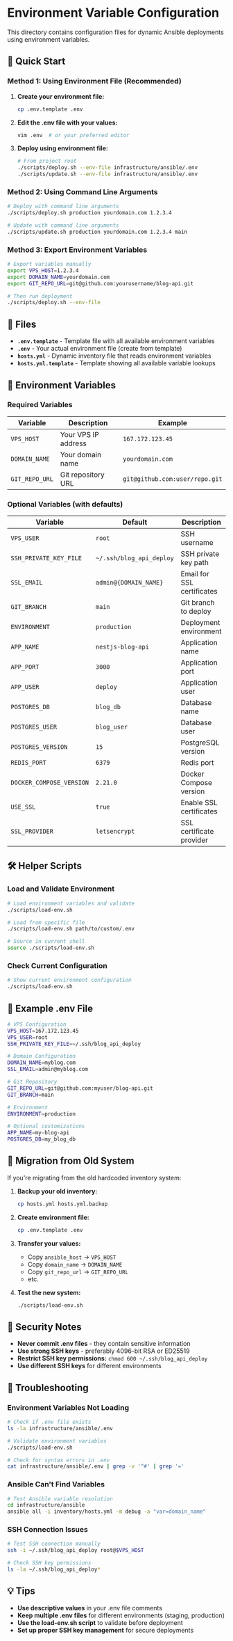 # Environment Variable Configuration

This directory contains configuration files for dynamic Ansible deployments using environment variables.

## 🚀 Quick Start

### Method 1: Using Environment File (Recommended)

1. **Create your environment file:**

   ```bash
   cp .env.template .env
   ```

2. **Edit the .env file with your values:**

   ```bash
   vim .env  # or your preferred editor
   ```

3. **Deploy using environment file:**
   ```bash
   # From project root
   ./scripts/deploy.sh --env-file infrastructure/ansible/.env
   ./scripts/update.sh --env-file infrastructure/ansible/.env
   ```

### Method 2: Using Command Line Arguments

```bash
# Deploy with command line arguments
./scripts/deploy.sh production yourdomain.com 1.2.3.4

# Update with command line arguments
./scripts/update.sh production yourdomain.com 1.2.3.4 main
```

### Method 3: Export Environment Variables

```bash
# Export variables manually
export VPS_HOST=1.2.3.4
export DOMAIN_NAME=yourdomain.com
export GIT_REPO_URL=git@github.com:yourusername/blog-api.git

# Then run deployment
./scripts/deploy.sh --env-file
```

## 📁 Files

- **`.env.template`** - Template file with all available environment variables
- **`.env`** - Your actual environment file (create from template)
- **`hosts.yml`** - Dynamic inventory file that reads environment variables
- **`hosts.yml.template`** - Template showing all available variable lookups

## 🔧 Environment Variables

### Required Variables

| Variable       | Description         | Example                        |
| -------------- | ------------------- | ------------------------------ |
| `VPS_HOST`     | Your VPS IP address | `167.172.123.45`               |
| `DOMAIN_NAME`  | Your domain name    | `yourdomain.com`               |
| `GIT_REPO_URL` | Git repository URL  | `git@github.com:user/repo.git` |

### Optional Variables (with defaults)

| Variable                 | Default                  | Description                |
| ------------------------ | ------------------------ | -------------------------- |
| `VPS_USER`               | `root`                   | SSH username               |
| `SSH_PRIVATE_KEY_FILE`   | `~/.ssh/blog_api_deploy` | SSH private key path       |
| `SSL_EMAIL`              | `admin@{DOMAIN_NAME}`    | Email for SSL certificates |
| `GIT_BRANCH`             | `main`                   | Git branch to deploy       |
| `ENVIRONMENT`            | `production`             | Deployment environment     |
| `APP_NAME`               | `nestjs-blog-api`        | Application name           |
| `APP_PORT`               | `3000`                   | Application port           |
| `APP_USER`               | `deploy`                 | Application user           |
| `POSTGRES_DB`            | `blog_db`                | Database name              |
| `POSTGRES_USER`          | `blog_user`              | Database user              |
| `POSTGRES_VERSION`       | `15`                     | PostgreSQL version         |
| `REDIS_PORT`             | `6379`                   | Redis port                 |
| `DOCKER_COMPOSE_VERSION` | `2.21.0`                 | Docker Compose version     |
| `USE_SSL`                | `true`                   | Enable SSL certificates    |
| `SSL_PROVIDER`           | `letsencrypt`            | SSL certificate provider   |

## 🛠️ Helper Scripts

### Load and Validate Environment

```bash
# Load environment variables and validate
./scripts/load-env.sh

# Load from specific file
./scripts/load-env.sh path/to/custom/.env

# Source in current shell
source ./scripts/load-env.sh
```

### Check Current Configuration

```bash
# Show current environment configuration
./scripts/load-env.sh
```

## 📝 Example .env File

```bash
# VPS Configuration
VPS_HOST=167.172.123.45
VPS_USER=root
SSH_PRIVATE_KEY_FILE=~/.ssh/blog_api_deploy

# Domain Configuration
DOMAIN_NAME=myblog.com
SSL_EMAIL=admin@myblog.com

# Git Repository
GIT_REPO_URL=git@github.com:myuser/blog-api.git
GIT_BRANCH=main

# Environment
ENVIRONMENT=production

# Optional customizations
APP_NAME=my-blog-api
POSTGRES_DB=my_blog_db
```

## 🔄 Migration from Old System

If you're migrating from the old hardcoded inventory system:

1. **Backup your old inventory:**

   ```bash
   cp hosts.yml hosts.yml.backup
   ```

2. **Create environment file:**

   ```bash
   cp .env.template .env
   ```

3. **Transfer your values:**
   - Copy `ansible_host` → `VPS_HOST`
   - Copy `domain_name` → `DOMAIN_NAME`
   - Copy `git_repo_url` → `GIT_REPO_URL`
   - etc.

4. **Test the new system:**
   ```bash
   ./scripts/load-env.sh
   ```

## 🚨 Security Notes

- **Never commit .env files** - they contain sensitive information
- **Use strong SSH keys** - preferably 4096-bit RSA or ED25519
- **Restrict SSH key permissions:** `chmod 600 ~/.ssh/blog_api_deploy`
- **Use different SSH keys** for different environments

## 🐛 Troubleshooting

### Environment Variables Not Loading

```bash
# Check if .env file exists
ls -la infrastructure/ansible/.env

# Validate environment variables
./scripts/load-env.sh

# Check for syntax errors in .env
cat infrastructure/ansible/.env | grep -v '^#' | grep '='
```

### Ansible Can't Find Variables

```bash
# Test Ansible variable resolution
cd infrastructure/ansible
ansible all -i inventory/hosts.yml -m debug -a "var=domain_name"
```

### SSH Connection Issues

```bash
# Test SSH connection manually
ssh -i ~/.ssh/blog_api_deploy root@$VPS_HOST

# Check SSH key permissions
ls -la ~/.ssh/blog_api_deploy*
```

## 💡 Tips

- **Use descriptive values** in your .env file comments
- **Keep multiple .env files** for different environments (staging, production)
- **Use the load-env.sh script** to validate before deployment
- **Set up proper SSH key management** for secure deployments
